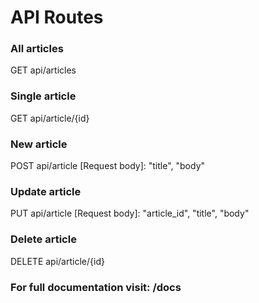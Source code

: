 # API Routes

### All articles
GET api/articles

### Single article
GET api/article/{id}

### New article
POST api/article
[Request body]: "title", "body"

### Update article
PUT api/article
[Request body]: "article_id", "title", "body"

### Delete article
DELETE api/article/{id}


### For full documentation visit: /docs
